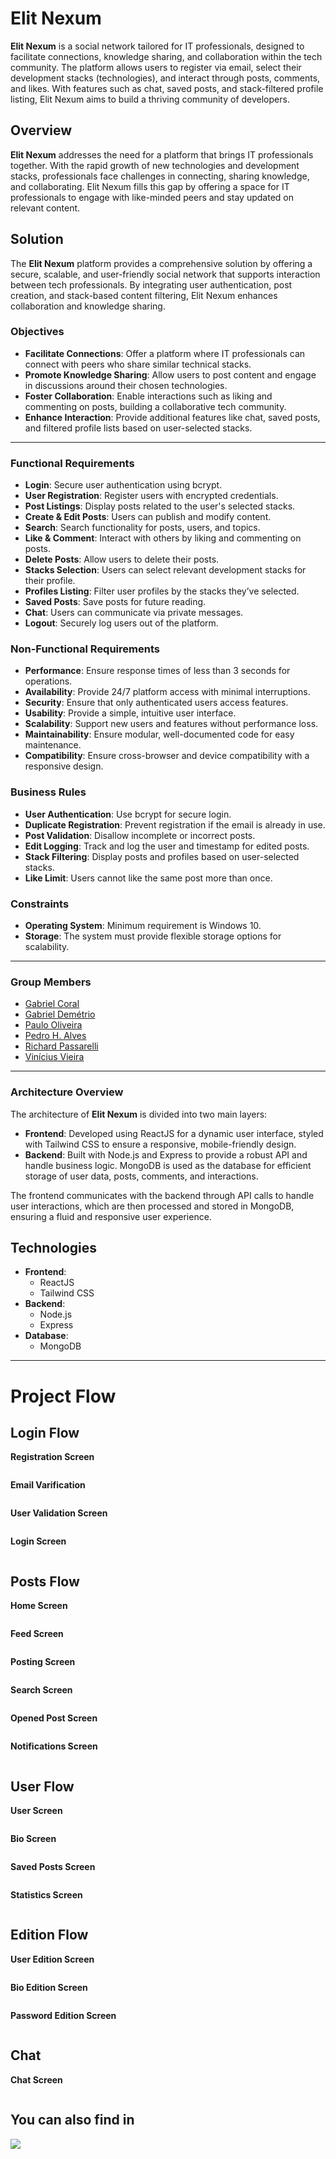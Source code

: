 # Elit Nexum

**Elit Nexum** is a social network tailored for IT professionals, designed to facilitate connections, knowledge sharing, and collaboration within the tech community. The platform allows users to register via email, select their development stacks (technologies), and interact through posts, comments, and likes. With features such as chat, saved posts, and stack-filtered profile listing, Elit Nexum aims to build a thriving community of developers.

## Overview

**Elit Nexum** addresses the need for a platform that brings IT professionals together. With the rapid growth of new technologies and development stacks, professionals face challenges in connecting, sharing knowledge, and collaborating. Elit Nexum fills this gap by offering a space for IT professionals to engage with like-minded peers and stay updated on relevant content.

## Solution

The **Elit Nexum** platform provides a comprehensive solution by offering a secure, scalable, and user-friendly social network that supports interaction between tech professionals. By integrating user authentication, post creation, and stack-based content filtering, Elit Nexum enhances collaboration and knowledge sharing.

### Objectives

- **Facilitate Connections**: Offer a platform where IT professionals can connect with peers who share similar technical stacks.
- **Promote Knowledge Sharing**: Allow users to post content and engage in discussions around their chosen technologies.
- **Foster Collaboration**: Enable interactions such as liking and commenting on posts, building a collaborative tech community.
- **Enhance Interaction**: Provide additional features like chat, saved posts, and filtered profile lists based on user-selected stacks.

---

### Functional Requirements

- **Login**: Secure user authentication using bcrypt.
- **User Registration**: Register users with encrypted credentials.
- **Post Listings**: Display posts related to the user's selected stacks.
- **Create & Edit Posts**: Users can publish and modify content.
- **Search**: Search functionality for posts, users, and topics.
- **Like & Comment**: Interact with others by liking and commenting on posts.
- **Delete Posts**: Allow users to delete their posts.
- **Stacks Selection**: Users can select relevant development stacks for their profile.
- **Profiles Listing**: Filter user profiles by the stacks they’ve selected.
- **Saved Posts**: Save posts for future reading.
- **Chat**: Users can communicate via private messages.
- **Logout**: Securely log users out of the platform.

### Non-Functional Requirements

- **Performance**: Ensure response times of less than 3 seconds for operations.
- **Availability**: Provide 24/7 platform access with minimal interruptions.
- **Security**: Ensure that only authenticated users access features.
- **Usability**: Provide a simple, intuitive user interface.
- **Scalability**: Support new users and features without performance loss.
- **Maintainability**: Ensure modular, well-documented code for easy maintenance.
- **Compatibility**: Ensure cross-browser and device compatibility with a responsive design.

### Business Rules

- **User Authentication**: Use bcrypt for secure login.
- **Duplicate Registration**: Prevent registration if the email is already in use.
- **Post Validation**: Disallow incomplete or incorrect posts.
- **Edit Logging**: Track and log the user and timestamp for edited posts.
- **Stack Filtering**: Display posts and profiles based on user-selected stacks.
- **Like Limit**: Users cannot like the same post more than once.

### Constraints

- **Operating System**: Minimum requirement is Windows 10.
- **Storage**: The system must provide flexible storage options for scalability.

---

### Group Members
- <a href="https://www.linkedin.com/in/gabriel-russo-173ba3275/" target="_blank">Gabriel Coral</a>
- <a href="https://www.linkedin.com/in/gabriel-dem%C3%A9trio-a06820275/" target="_blank">Gabriel Demétrio</a>
- <a href="https://www.linkedin.com/in/paulohgo/" target="_blank">Paulo Oliveira</a>
- <a href="https://www.linkedin.com/in/pedro-henrique-alves-de-freitas-287b85276/" target="_blank">Pedro H. Alves</a>
- <a href="https://www.linkedin.com/in/richardrichk/" target="_blank">Richard Passarelli</a>
- <a href="https://www.linkedin.com/in/vinicius-andrade-981a9626b/" target="_blank">Vinícius Vieira</a>

---

### Architecture Overview

The architecture of **Elit Nexum** is divided into two main layers:

- **Frontend**: Developed using ReactJS for a dynamic user interface, styled with Tailwind CSS to ensure a responsive, mobile-friendly design.
- **Backend**: Built with Node.js and Express to provide a robust API and handle business logic. MongoDB is used as the database for efficient storage of user data, posts, comments, and interactions.

The frontend communicates with the backend through API calls to handle user interactions, which are then processed and stored in MongoDB, ensuring a fluid and responsive user experience.

## Technologies

- **Frontend**:
  - ReactJS
  - Tailwind CSS
- **Backend**:
  - Node.js
  - Express
- **Database**:
  - MongoDB

---

# Project Flow

## Login Flow

**Registration Screen**

<img alt="" src="/Assets/TelaCadastro.png">

**Email Varification**

<img alt="" src="/Assets/Email.png">

**User Validation Screen**

<img alt="" src="/Assets/TelaValidacaoUsuario.png">

**Login Screen**

<img alt="" src="/Assets/TelaLogin.png">

## Posts Flow

**Home Screen**

<img alt="" src="/Assets/TelaHome.png">

**Feed Screen**

<img alt="" src="/Assets/TelaFeed.png">

**Posting Screen**

<img alt="" src="/Assets/TelaPostagem.png">

**Search Screen**

<img alt="" src="/Assets/TelaPesquisa.png">

**Opened Post Screen**

<img alt="" src="/Assets/PostagemAberta.png">

**Notifications Screen**

<img alt="" src="/Assets/TelaNotificacao.png">

## User Flow

**User Screen**

<img alt="" src="/Assets/telaUsuario.png">

**Bio Screen**

<img alt="" src="/Assets/TelaSobre.png">

**Saved Posts Screen**

<img alt="" src="/Assets/TelaSalvos.png">

**Statistics Screen**

<img alt="" src="/Assets/TelaEstatisticas.png">

## Edition Flow

**User Edition Screen**

<img alt="" src="/Assets/TelaEdicaoUsuario.png">

**Bio Edition Screen**

<img alt="" src="/Assets/TelaEdicaoBio.png">

**Password Edition Screen**

<img alt="" src="/Assets/TelaEdicaoSenha.png">

## Chat

**Chat Screen**

<img alt="" src="/Assets/TelaChat.png">

## You can also find in

<div height="30">
  <a href="https://www.linkedin.com/feed/update/urn:li:activity:7254126116334956549/" target="_blank"><img src="https://img.shields.io/badge/-LinkedIn-%230077B5?style=for-the-badge&logo=linkedin&logoColor=white" target="_blank"></a>
</div>
